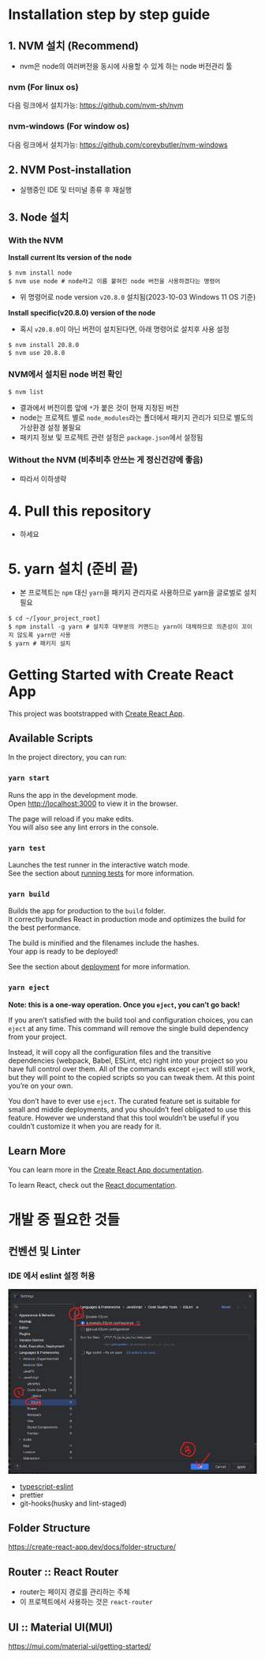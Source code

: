 # Installation step by step guide

## 1. NVM 설치 (Recommend)

- nvm은 node의 여러버전을 동시에 사용할 수 있게 하는 node 버전관리 툴

### nvm (For linux os)

다음 링크에서 설치가능:
https://github.com/nvm-sh/nvm

### nvm-windows (For window os)

다음 링크에서 설치가능:
https://github.com/coreybutler/nvm-windows

## 2. NVM Post-installation

- 실행중인 IDE 및 터미널 종류 후 재실행

## 3. Node 설치

### With the NVM

**Install current lts version of the node**

```shell
$ nvm install node
$ nvm use node # node라고 이름 붙혀진 node 버전을 사용하겠다는 명령어
```

- 위 명령어로 node version `v20.8.0` 설치됨(2023-10-03 Windows 11 OS 기준)

**Install specific(v20.8.0) version of the node**

- 혹시 `v20.8.0`이 아닌 버전이 설치된다면, 아래 명령어로 설치후 사용 설정

```shell
$ nvm install 20.8.0
$ nvm use 20.8.0
```

### NVM에서 설치된 node 버전 확인

```shell
$ nvm list
```

- 결과에서 버전이름 앞에 `*`가 붙은 것이 현재 지정된 버전
- node는 프로젝트 별로 `node_modules`라는 폴더에서 패키지 관리가 되므로 별도의 가상환경 설정 불필요
- 패키지 정보 및 프로젝트 관련 설정은 `package.json`에서 설정됨

### Without the NVM (비추비추 안쓰는 게 정신건강에 좋음)

- 따라서 이하생략

# 4. Pull this repository

- 하세요

# 5. yarn 설치 (준비 끝)

- 본 프로젝트는 `npm` 대신 `yarn`을 패키지 관리자로 사용하므로 yarn을 글로벌로 설치 필요

```shell
$ cd ~/[your_project_root]
$ npm install -g yarn # 설치후 대부분의 커맨드는 yarn이 대체하므로 의존성이 꼬이지 않도록 yarn만 사용
$ yarn # 패키지 설치
```

# Getting Started with Create React App

This project was bootstrapped with [Create React App](https://github.com/facebook/create-react-app).

## Available Scripts

In the project directory, you can run:

### `yarn start`

Runs the app in the development mode.\
Open [http://localhost:3000](http://localhost:3000) to view it in the browser.

The page will reload if you make edits.\
You will also see any lint errors in the console.

### `yarn test`

Launches the test runner in the interactive watch mode.\
See the section about [running tests](https://facebook.github.io/create-react-app/docs/running-tests) for more information.

### `yarn build`

Builds the app for production to the `build` folder.\
It correctly bundles React in production mode and optimizes the build for the best performance.

The build is minified and the filenames include the hashes.\
Your app is ready to be deployed!

See the section about [deployment](https://facebook.github.io/create-react-app/docs/deployment) for more information.

### `yarn eject`

**Note: this is a one-way operation. Once you `eject`, you can’t go back!**

If you aren’t satisfied with the build tool and configuration choices, you can `eject` at any time. This command will remove the single build dependency from your project.

Instead, it will copy all the configuration files and the transitive dependencies (webpack, Babel, ESLint, etc) right into your project so you have full control over them. All of the commands except `eject` will still work, but they will point to the copied scripts so you can tweak them. At this point you’re on your own.

You don’t have to ever use `eject`. The curated feature set is suitable for small and middle deployments, and you shouldn’t feel obligated to use this feature. However we understand that this tool wouldn’t be useful if you couldn’t customize it when you are ready for it.

## Learn More

You can learn more in the [Create React App documentation](https://facebook.github.io/create-react-app/docs/getting-started).

To learn React, check out the [React documentation](https://reactjs.org/).

# 개발 중 필요한 것들

## 컨벤션 및 Linter

### IDE 에서 eslint 설정 허용

![img.png](.readme_images/img.png)

- [typescript-eslint](https://typescript-eslint.io/getting-started)
- prettier
- git-hooks(husky and lint-staged)

## Folder Structure

https://create-react-app.dev/docs/folder-structure/

## Router :: React Router

- router는 페이지 경로를 관리하는 주체
- 이 프로젝트에서 사용하는 것은 `react-router`

## UI :: Material UI(MUI)

https://mui.com/material-ui/getting-started/
